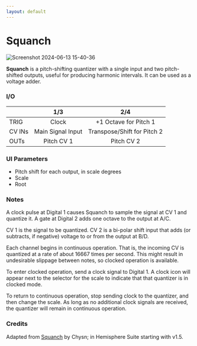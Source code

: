 ```yaml
---
layout: default
---
```

# Squanch

![Screenshot 2024-06-13 15-40-36](https://github.com/djphazer/O_C-Phazerville/assets/109086194/1a6bca7f-bf52-48b7-8b78-eca85b53700c)

**Squanch** is a pitch-shifting quantizer with a single input and two pitch-shifted outputs, useful for producing harmonic intervals. It can be used as a voltage adder.

### I/O

|        | 1/3 | 2/4 |
| ------ | :-: | :-: |
| TRIG   | Clock | +1 Octave for Pitch 1 |
| CV INs | Main Signal Input | Transpose/Shift for Pitch 2 |
| OUTs   | Pitch CV 1 | Pitch CV 2 |


### UI Parameters
* Pitch shift for each output, in scale degrees
* Scale
* Root

### Notes
A clock pulse at Digital 1 causes Squanch to sample the signal at CV 1 and quantize it. A gate at Digital 2 adds one octave to the output at A/C.

CV 1 is the signal to be quantized. CV 2 is a bi-polar shift input that adds (or subtracts, if negative) voltage to or from the output at B/D.

Each channel begins in continuous operation. That is, the incoming CV is quantized at a rate of about 16667 times per second. This might result in undesirable slippage between notes, so clocked operation is available.

To enter clocked operation, send a clock signal to Digital 1. A clock icon will appear next to the selector for the scale to indicate that that quantizer is in clocked mode.

To return to continuous operation, stop sending clock to the quantizer, and then change the scale. As long as no additional clock signals are received, the quantizer will remain in continuous operation.

### Credits
Adapted from [Squanch](https://github.com/Chysn/O_C-HemisphereSuite/wiki/Squanch---Shifting-Quantizer) by Chysn; in Hemisphere Suite starting with v1.5.
